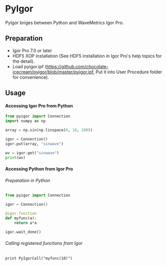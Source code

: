 # PyIgor

PyIgor briges between Python and WaveMetrics Igor Pro.

## Preparation

- Igor Pro 7.0 or later
- HDF5 XOP installation (See HDF5 installation in Igor Pro's help topics for the detail).
- Load pyigor.ipf (https://github.com/chocolate-icecream/pyigor/blob/master/pyigor.ipf, Put it into User Procedure folder for convenience).

## Usage

#### Accessing Igor Pro from Python

```python
from pyigor import Connection
import numpy as np

array = np.sin(np.linspace(0, 10, 100))

igor = Connection()
igor.put(array, "sinwave")

wv = igor.get("sinwave")
print(wv)
```

#### Accessing Python from Igor Pro

###### Preparation in Python

```python
from pyigor import Connection

igor = Connection()

@igor.function
def myfunc(a):
	return a*a

igor.wait_done()
```

###### Calling registered functions from Igor

```
print PyIgorCall("myfunc(10)")
```

